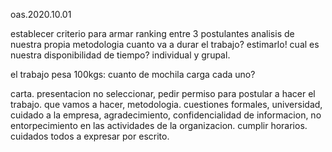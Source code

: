 oas.2020.10.01

establecer criterio para armar ranking entre 3 postulantes
analisis de nuestra propia metodologia
cuanto va a durar el trabajo? estimarlo!
cual es nuestra disponibilidad de tiempo? individual y grupal.

el trabajo pesa 100kgs:
cuanto de mochila carga cada uno?

carta.
presentacion
no seleccionar, pedir permiso para postular a hacer el trabajo.
que vamos a hacer, metodologia.
cuestiones formales, universidad, cuidado a la empresa, agradecimiento, confidencialidad de informacion, no entorpecimiento en las actividades de la organizacion. cumplir horarios. cuidados todos a expresar por escrito. 
